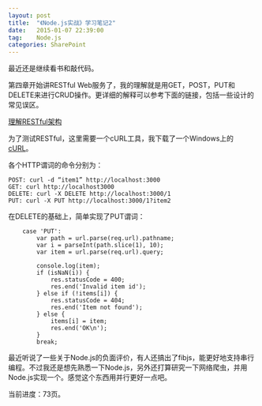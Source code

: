 ```yaml
---
layout: post
title:  "《Node.js实战》学习笔记2"
date:   2015-01-07 22:39:00
tag:    Node.js
categories: SharePoint
---
```

最近还是继续看书和敲代码。

第四章开始讲RESTful Web服务了，我的理解就是用GET，POST，PUT和DELETE来进行CRUD操作。更详细的解释可以参考下面的链接，包括一些设计的常见误区。

[理解RESTful架构](http://www.ruanyifeng.com/blog/2011/09/restful.html)

为了测试RESTful，这里需要一个cURL工具，我下载了一个Windows上的[cURL](http://www.paehl.com/open_source/downloads/curl_X64_ssl.7z)。

各个HTTP谓词的命令分别为：

    POST: curl -d “item1” http://localhost:3000
    GET: curl http://localhost3000
    DELETE: curl -X DELETE http://localhost:3000/1
    PUT: curl -X PUT http://localhost:3000/1?item2

在DELETE的基础上，简单实现了PUT谓词：

        case 'PUT':
            var path = url.parse(req.url).pathname;
            var i = parseInt(path.slice(1), 10);
            var item = url.parse(req.url).query;

            console.log(item);
            if (isNaN(i)) {
                res.statusCode = 400;
                res.end('Invalid item id');
            } else if (!items[i]) {
                res.statusCode = 404;
                res.end('Item not found');
            } else {
                items[i] = item;
                res.end('OK\n');
            }
            break;

最近听说了一些关于Node.js的负面评价，有人还搞出了fibjs，能更好地支持串行编程。不过我还是想先熟悉一下Node.js，另外还打算研究一下网络爬虫，并用Node.js实现一个。感觉这个东西用并行更好一点吧。

当前进度：73页。